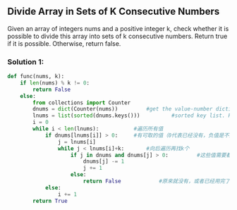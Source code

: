 ## Divide Array in Sets of K Consecutive Numbers
Given an array of integers nums and a positive integer k, check whether it is possible to divide this array into sets of k consecutive numbers.
Return true if it is possible. Otherwise, return false.

### Solution 1:

```python
def func(nums, k):
    if len(nums) % k != 0:
        return False
    else:
        from collections import Counter
        dnums = dict(Counter(nums))         #get the value-number dictionary from the list. Here no need to change to dict object, Counter object is fine, which inherit from dict class.
        lnums = list(sorted(dnums.keys()))          #sorted key list. Here no need to use functions like dnums.keys() and list(), just sorted the dnums, and the return value is an list
        i = 0
        while i < len(lnums):           #遍历所有值
            if dnums[lnums[i]] > 0:     #有可取的值（0代表已经没有，负值是不允许的）
                j = lnums[i]
                while j < lnums[i]+k:       #向后遍历再找k个
                    if j in dnums and dnums[j] > 0:         #这些值需要都在，且数量为正（两种情况：要么原来就没有，要么是已经用完了）。
                        dnums[j] -= 1        
                        j += 1
                    else:
                        return False            #原来就没有，或者已经用完了的情况下，返回Flase
            else:
                i += 1
        return True
```
